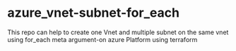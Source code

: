 # azure_vnet-subnet-for_each
This repo can help to create one Vnet and multiple subnet on the same vnet using for_each meta argument-on azure Platform using terraform

